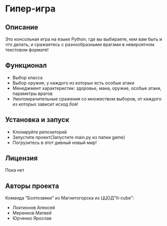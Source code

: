 # Гипер-игра


## Описание

Это консольная игра на языке Python, где вы выбираете, кем вам быть и что делать, и сражаетесь с разнообразными врагами в невероятном текстовом формате!

## Функционал

- Выбор класса
- Выбор оружия, у каждого из которых есть особые атаки
- Менеджмент характеристик: здоровье, мана, оружие, особые атаки, параметры врагов
- Умопомрачительные сражения со множеством выборов, от каждого из которых зависит исход боя!

## Установка и запуск

- Клонируйте репозиторий
- Запустите проект(Запустите main.py из папки game)
- Погрузитесь в этот дивный новый мир!

## Лицензия
Пока нет

## Авторы проекта

Команда "Болтозвяки" из Магнитогорска из ЦЦОД"It-cube": 
- Локтионов Алексей 
- Меренков Матвей
- Юрченко Ярослав